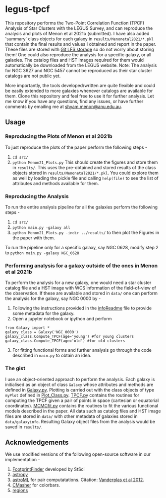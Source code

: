 # legus-tpcf
This repository performs the Two-Point Correlation Function (TPCF) Analysis of Star Clusters with the LEGUS Survey, and can reproduce the analysis and plots of
Menon et al 2021b (submitted). I have also added 'summary' class objects for 
each galaxy in `results/Menonetal2021/*.pkl` that contain the final results and values I obtained and report in the paper. 
These files are stored with [Git LFS storage](https://git-lfs.github.com) so do not worry about storing them! 
One could also reproduce the analysis for a specific galaxy, or all galaxies. The catalog files and HST images required for them would automatically be downloaded
from the LEGUS website. Note: The analysis for NGC 3627 and NGC 5457 cannot be reproduced as their star cluster catalogs are not public yet. 

More importantly, the tools developed/written are quite flexible and could be easily extended to more galaxies whenever catalogs are available for them.
Clone this repository and feel free to use it for further analysis. 
Let me know if you have any questions, find any issues, or have further comments by emailing me at shyam.menon@anu.edu.au. 

## Usage

### Reproducing the Plots of Menon et al 2021b
To just reproduce the plots of the paper perform the following steps - 
1. `cd src/`
2. `python Menon21_Plots.py`
This should create the figures and store them in `results/`. This uses the pre-obtained and stored results of the class objects stored in `results/Menonetal2021/*.pkl`. 
You could explore them as well by loading the pickle file and calling `help(file)` to see the list of attributes and methods available for them. 

### Reproducing the Analysis
To run the entire analysis pipeline for all the galaxies perform the following steps - 
1. `cd src/`
2. `python main.py -galaxy all`
3. `python Menon21_Plots.py -indir ../results/` to then plot the Figures in the paper with them. 

To run the pipeline only for a specific galaxy, say NGC 0628, modify step 2 to `python main.py -galaxy NGC_0628`

### Performing analysis for a galaxy outside of the ones in Menon et al 2021b
To perform the analysis for a new galaxy, one would need a star cluster catalog file and a HST image with WCS information of the field-of-view of the observation. 
If these are available and stored in `data/` one can perform the analysis for the galaxy, say NGC 0000 by - 
1. Following the instructions provided in the [infoReadme](data/galaxyinfo/infoReadme) file to provide some metadata for the galaxy. 
2. Open a jupyter notebook or ipython and perform 
```
from Galaxy import *
galaxy_class = Galaxy('NGC_0000')
galaxy_class.Compute_TPCF(age='young') #for young clusters
galaxy_class.Compute_TPCF(age='old') #for old clusters
```
3. For fitting functional forms and further analysis go through the code described in `main.py` to obtain an idea. 


### The gist
I use an object-oriented approach to perform the analysis. Each galaxy is initialised as an object of class `Galaxy` whose attributes 
and methods are defined in [Galaxy.py](src/Galaxy.py). Plotting is carried out with the class objects of type `myPlot` defined in [Plot_Class.py](src/Plot_Class.py).
[TPCF.py](src/TPCF.py) contains the routines for computing the TPCF given a pair of points in space (cartesian or equatorial coordinates). 
[MCMCfit.py](src/MCMCfit.py) contains the routines to fit the various functional models described in the paper. 
All data such as catalog files and HST image files are stored in `data/` with other metadata of galaxies stored in `data/galaxyinfo`.
Resulting Galaxy object files from the analysis would be saved in `results/`. 

## Acknowledgements
We use modified versions of the following open-source software in our implementation - 
1. [FootprintFinder](http://hla.stsci.edu/Footprintfinder/FootprintFinder.html) developed by StSci
2. [astropy](https://github.com/astropy/astropy) 
3. [astroML](http://github.com/astroML/astroML) for pair computatations. Citation: [Vanderplas et al 2012](https://ieeexplore.ieee.org/document/6382200). 
4. [CMasher](https://github.com/1313e/CMasher) for colorbars. 
5. [regions](https://github.com/astropy/regions)
